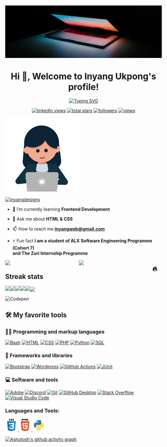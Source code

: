 ![MasterHead](https://github.com/InyangUkpong/InyangUkpong/blob/main/lappy-git.jpg)
<h1 align="center">Hi 👋, Welcome to Inyang Ukpong's profile!</h1>

<p align="center">
<a href="https://git.io/typing-svg"><img src="https://readme-typing-svg.demolab.com?font=Fira+Code&pause=1000&color=FD6E96&width=435&lines=An+Experienced+WordPress+Designer;Aspiring+Frontend+Developer;Always+Learning+New+Things" alt="Typing SVG" /></a>
</p>

<p align="center">
  <a href="https://www.linkedin.com/in/inyang/">
    <img alt="linkedIn views" title="linkedIn views" src="https://custom-icon-badges.demolab.com/youtube/channel/views/UCipSxT7a3rn81vGLw9lqRkg?color=%23E1AD0E&logo=video&logoColor=white&style=for-the-badge&labelColor=C79600"/></a> 
  <a href="https://github.com/InyangUkpong?tab=repositories&sort=stargazers">
    <img alt="total stars" title="Total stars on GitHub" src="https://custom-icon-badges.demolab.com/github/stars/InyangUkpong?color=55960c&style=for-the-badge&labelColor=488207&logo=star"/></a>
  <a href="https://github.com/InyangUkpong?tab=followers">
    <img alt="followers" title="Follow me on Github" src="https://custom-icon-badges.demolab.com/github/followers/InyangUkpong?color=236ad3&labelColor=1155ba&style=for-the-badge&logo=person-add&label=Follow&logoColor=white"/></a>
  <a href="https://github.com/InyangUkpong/Simple-View-Counter">
    <img alt="views" title="GitHub profile views" src="https://freshidea.com/jonah/app/DenverCoder1-profile-views"/></a>
</p>

<img align=“center” width="47%" src="https://github.com/InyangUkpong/InyangUkpong/blob/main/girlcoder.gif">

<p align="left"> <a href="https://twitter.com/inyangdesigns" target="blank"><img src="https://img.shields.io/twitter/follow/inyangdesigns?logo=twitter&style=for-the-badge" alt="inyangdesigns" /></a> </p>

- 🔭 I’m currently learning **Frontend Development**

- 💬 Ask me about **HTML & CSS**

- 📫 How to reach me **inyangweb@gmail.com**

- ⚡ Fun fact **I am a student of ALX Software Engineering Programme (Cohort 7) <br> and The Zuri Internship Programme**


<img align="left" width="47%" src="https://github-readme-stats.vercel.app/api?username=InyangUkpong&show_icons=true&theme=onedark"/>

<img align="left" width="47%" src="https://github-readme-stats.vercel.app/api/top-langs/?username=InyangUkpong&layout=compact&theme=onedark"/>



## 🔥 Streak stats

<img align="center" width="100%" src="https://streak-stats.demolab.com/?user=InyangUkpong&theme=onedark"/>

<img align="left" src="https://img.shields.io/badge/VIM-%2311AB00.svg?style=for-the-badge&logo=vim&logoColor=white"/>

<img align="left" src="https://img.shields.io/badge/pycharm-143?style=for-the-badge&logo=pycharm&logoColor=black&color=black&labelColor=green"/>

<img align="left" src="https://img.shields.io/badge/Visual%20Studio-5C2D91.svg?style=for-the-badge&logo=visual-studio&logoColor=white"/>

<img align="left" src="https://img.shields.io/badge/github-%23121011.svg?style=for-the-badge&logo=github&logoColor=white"/>

<img align="left" src="https://img.shields.io/badge/vagrant-%231563FF.svg?style=for-the-badge&logo=vagrant&logoColor=white"/>

![Codepen](https://img.shields.io/badge/CodePen-white?style=for-the-badge&logo=codepen&logoColor=black)


## 🛠️ My favorite tools

### 👨‍💻 Programming and markup languages

<p>
    <a href="https://github.com/search?q=user%3ADenverCoder1+language%3Abash"><img alt="Bash" src="https://img.shields.io/badge/Bash-121011.svg?logo=gnu-bash&logoColor=white"></a>
    <a href="https://github.com/search?q=user%3ADenverCoder1+language%3Ahtml"><img alt="HTML" src="https://img.shields.io/badge/HTML-E34F26.svg?logo=html5&logoColor=white"></a>
    <a href="https://github.com/search?q=user%3ADenverCoder1+language%3Acss"><img alt="CSS" src="https://img.shields.io/badge/CSS-1572B6.svg?logo=css3&logoColor=white"></a>
    <a href="https://github.com/search?q=user%3ADenverCoder1+language%3Aphp"><img alt="PHP" src="https://img.shields.io/badge/PHP-777BB4.svg?logo=php&logoColor=white"></a>
    <a href="https://github.com/search?q=user%3ADenverCoder1+language%3Apython"><img alt="Python" src="https://img.shields.io/badge/Python-14354C.svg?logo=python&logoColor=white"></a>
    <a href="https://github.com/search?q=user%3ADenverCoder1+language%3Asql"><img alt="SQL" src="https://custom-icon-badges.demolab.com/badge/SQL-025E8C.svg?logo=database&logoColor=white"></a>
</p>


### 🧰 Frameworks and libraries

<p>
    <a href="#"><img alt="Bootstrap" src="https://img.shields.io/badge/Bootstrap-7952B3.svg?logo=bootstrap&logoColor=white"></a>
    <a href="#"><img alt="Wordpress" src="https://img.shields.io/badge/Wordpress-21759B?logo=wordpress&logoColor=white"></a>
    <a href="#"><img alt="GitHub Actions" src="https://img.shields.io/badge/GitHub%20Actions-2671E5.svg?logo=github%20actions&logoColor=white"></a>
    <a href="#"><img alt="JUnit" src="https://custom-icon-badges.demolab.com/badge/JUnit-25A162.svg?logo=check-circle&logoColor=white"></a>
</p>


### 💻 Software and tools

<p>
    <a href="#"><img alt="Adobe" src="https://img.shields.io/badge/Adobe-FF0000.svg?logo=adobe&logoColor=white"></a>
    <a href="#"><img alt="Discord" src="https://img.shields.io/badge/-Discord-5865F2.svg?logo=discord&logoColor=white"></a>
    <a href="#"><img alt="Git" src="https://img.shields.io/badge/Git-F05033.svg?logo=git&logoColor=white"></a>
    <a href="#"><img alt="GitHub Desktop" src="https://img.shields.io/badge/GitHub%20Desktop-8034A9.svg?logo=github&logoColor=white"></a>
    <a href="#"><img alt="Stack Overflow" src="https://img.shields.io/badge/-Stack%20Overflow-FE7A16?logo=stack-overflow&logoColor=white"></a>
    <a href="#"><img alt="Visual Studio Code" src="https://img.shields.io/badge/Visual%20Studio%20Code-0078d7.svg?logo=visual-studio-code&logoColor=white"></a>
</p>


<h3 align="left">Languages and Tools:</h3>
<p align="left"> <a href="https://www.w3schools.com/css/" target="_blank" rel="noreferrer"> <img src="https://raw.githubusercontent.com/devicons/devicon/master/icons/css3/css3-original-wordmark.svg" alt="css3" width="40" height="40"/> </a> <a href="https://www.w3.org/html/" target="_blank" rel="noreferrer"> <img src="https://raw.githubusercontent.com/devicons/devicon/master/icons/html5/html5-original-wordmark.svg" alt="html5" width="40" height="40"/> </a> <a href="https://www.python.org" target="_blank" rel="noreferrer"> <img src="https://raw.githubusercontent.com/devicons/devicon/master/icons/python/python-original.svg" alt="python" width="40" height="40"/> </a> </p>


[![Ashutosh's github activity graph](https://activity-graph.herokuapp.com/graph?username=InyangUkpong&theme=dracula)](https://github.com/InyangUkpong/github-readme-activity-graph)
